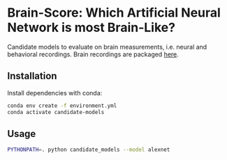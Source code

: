 # Brain-Score: Which Artificial Neural Network is most Brain-Like?

Candidate models to evaluate on brain measurements, i.e. neural and behavioral recordings.
Brain recordings are packaged [here](https://github.com/dicarlolab/brain-score).

## Installation
Install dependencies with conda:
```bash
conda env create -f environment.yml
conda activate candidate-models
```

## Usage
```bash
PYTHONPATH=. python candidate_models --model alexnet
```
